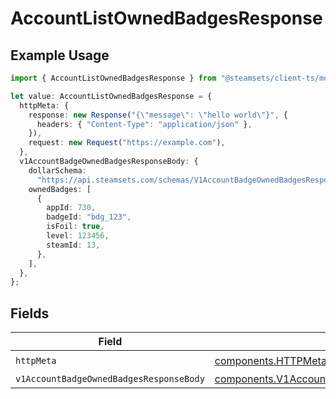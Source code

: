 # AccountListOwnedBadgesResponse

## Example Usage

```typescript
import { AccountListOwnedBadgesResponse } from "@steamsets/client-ts/models/operations";

let value: AccountListOwnedBadgesResponse = {
  httpMeta: {
    response: new Response("{\"message\": \"hello world\"}", {
      headers: { "Content-Type": "application/json" },
    }),
    request: new Request("https://example.com"),
  },
  v1AccountBadgeOwnedBadgesResponseBody: {
    dollarSchema:
      "https://api.steamsets.com/schemas/V1AccountBadgeOwnedBadgesResponseBody.json",
    ownedBadges: [
      {
        appId: 730,
        badgeId: "bdg_123",
        isFoil: true,
        level: 123456,
        steamId: 13,
      },
    ],
  },
};
```

## Fields

| Field                                                                                                                | Type                                                                                                                 | Required                                                                                                             | Description                                                                                                          |
| -------------------------------------------------------------------------------------------------------------------- | -------------------------------------------------------------------------------------------------------------------- | -------------------------------------------------------------------------------------------------------------------- | -------------------------------------------------------------------------------------------------------------------- |
| `httpMeta`                                                                                                           | [components.HTTPMetadata](../../models/components/httpmetadata.md)                                                   | :heavy_check_mark:                                                                                                   | N/A                                                                                                                  |
| `v1AccountBadgeOwnedBadgesResponseBody`                                                                              | [components.V1AccountBadgeOwnedBadgesResponseBody](../../models/components/v1accountbadgeownedbadgesresponsebody.md) | :heavy_minus_sign:                                                                                                   | OK                                                                                                                   |